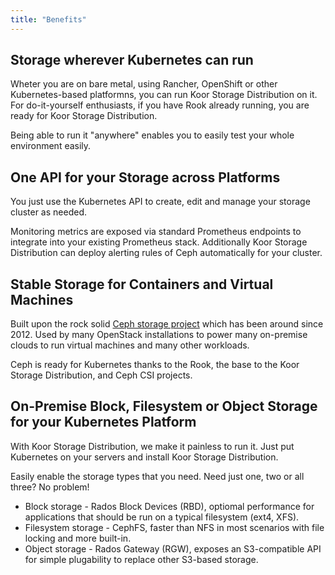 ```yaml
---
title: "Benefits"
---
```


## Storage wherever Kubernetes can run

Wheter you are on bare metal, using Rancher, OpenShift or other Kubernetes-based platformns, you can run Koor Storage Distribution on it. For do-it-yourself enthusiasts, if you have Rook already running, you are ready for Koor Storage Distribution.

Being able to run it "anywhere" enables you to easily test your whole environment easily.

## One API for your Storage across Platforms

You just use the Kubernetes API to create, edit and manage your storage cluster as needed.

Monitoring metrics are exposed via standard Prometheus endpoints to integrate into your existing Prometheus stack.
Additionally Koor Storage Distribution can deploy alerting rules of Ceph automatically for your cluster.

## Stable Storage for Containers and Virtual Machines

Built upon the rock solid [Ceph storage project](https://ceph.io/) which has been around since 2012.
Used by many OpenStack installations to power many on-premise clouds to run virtual machines and many other workloads.

Ceph is ready for Kubernetes thanks to the Rook, the base to the Koor Storage Distribution, and Ceph CSI projects.

## On-Premise Block, Filesystem or Object Storage for your Kubernetes Platform

With Koor Storage Distribution, we make it painless to run it. Just put Kubernetes on your servers and install Koor Storage Distribution.

Easily enable the storage types that you need. Need just one, two or all three? No problem!

* Block storage - Rados Block Devices (RBD), optiomal performance for applications that should be run on a typical filesystem (ext4, XFS).
* Filesystem storage - CephFS, faster than NFS in most scenarios with file locking and more built-in.
* Object storage - Rados Gateway (RGW), exposes an S3-compatible API for simple plugability to replace other S3-based storage.
